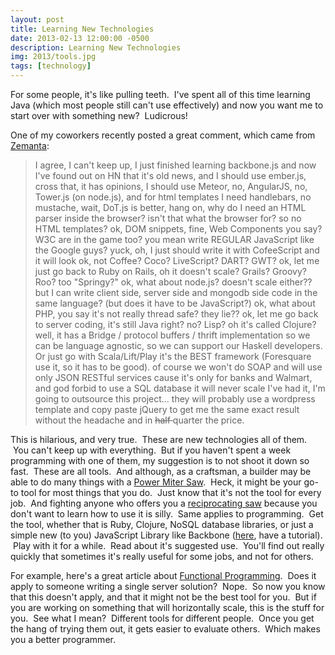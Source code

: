```yaml
---
layout: post
title: Learning New Technologies
date: 2013-02-13 12:00:00 -0500
description: Learning New Technologies
img: 2013/tools.jpg
tags: [technology]
---
```


For some people, it's like pulling teeth.  I've spent all of this time learning Java (which most people still can't use effectively) and now you want me to start over with something new?  Ludicrous!

One of my coworkers recently posted a great comment, which came from [Zemanta](http://www.zemanta.com/blog/i-bet-you-over-engineered-your-startup/):
<blockquote>I agree, I can't keep up, I just finished learning backbone.js and now I've found out on HN that it's old news, and I should use ember.js, cross that, it has opinions, I should use Meteor, no, AngularJS, no, Tower.js (on node.js), and for html templates I need handlebars, no mustache, wait, DoT.js is better, hang on, why do I need an HTML parser inside the browser? isn't that what the browser for? so no HTML templates? ok, DOM snippets, fine, Web Components you say? W3C are in the game too? you mean write REGULAR JavaScript like the Google guys? yuck, oh, I just should write it with CofeeScript and it will look ok, not Coffee? Coco? LiveScript? DART? GWT? ok, let me just go back to Ruby on Rails, oh it doesn't scale? Grails? Groovy? Roo? too "Springy?" ok, what about node.js? doesn't scale either?? but I can write client side, server side and mongodb side code in the same language? (but does it have to be JavaScript?) ok, what about PHP, you say it's not really thread safe? they lie?? ok, let me go back to server coding, it's still Java right? no? Lisp? oh it's called Clojure? well, it has a Bridge / protocol buffers / thrift implementation so we can be language agnostic, so we can support our Haskell developers. Or just go with Scala/Lift/Play it's the BEST framework (Foresquare use it, so it has to be good). of course we won't do SOAP and will use only JSON RESTful services cause it's only for banks and Walmart, and god forbid to use a SQL database it will never scale
I've had it, I'm going to outsource this project... they will probably use a wordpress template and copy paste jQuery to get me the same exact result without the headache and in <del>half </del>quarter the price.</blockquote>

This is hilarious, and very true.  These are new technologies all of them.  You can't keep up with everything.  But if you haven't spent a week programming with one of them, my suggestion is to not shoot it down so fast.  These are all tools.  And although, as a craftsman, a builder may be able to do many things with a [Power Miter Saw](http://en.wikipedia.org/wiki/Miter_saw).  Heck, it might be your go-to tool for most things that you do.  Just know that it's not the tool for every job.  And fighting anyone who offers you a [reciprocating saw](http://en.wikipedia.org/wiki/Reciprocating_saw) because you don't want to learn how to use it is silly.  Same applies to programming.  Get the tool, whether that is Ruby, Clojure, NoSQL database libraries, or just a simple new (to you) JavaScript Library like Backbone ([here](http://dailyjs.com/2013/01/31/backbone-tutorial-10/), have a tutorial).  Play with it for a while.  Read about it's suggested use.  You'll find out really quickly that sometimes it's really useful for some jobs, and not for others.

For example, here's a great article about [Functional Programming](http://dailyvim.blogspot.com/2009/04/why-functional-programming-matters.html).  Does it apply to someone writing a single server solution?  Nope.  So now you know that this doesn't apply, and that it might not be the best tool for you.  But if you are working on something that will horizontally scale, this is the stuff for you.  See what I mean?  Different tools for different people.  Once you get the hang of trying them out, it gets easier to evaluate others.  Which makes you a better programmer.
